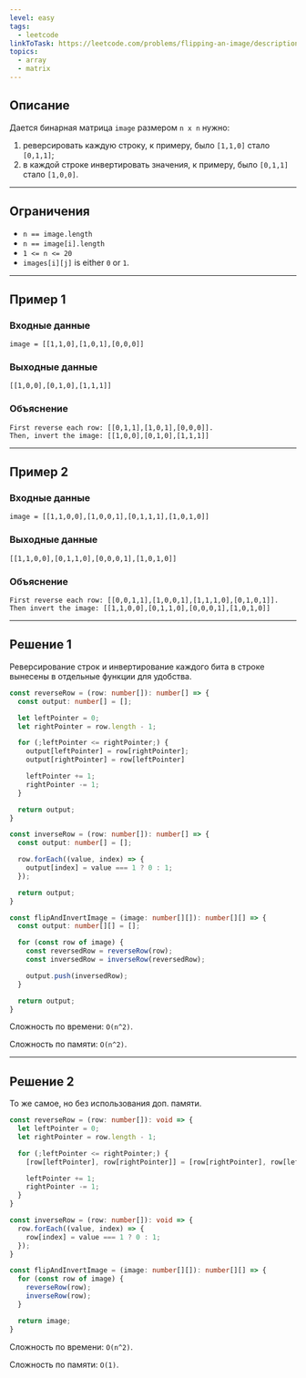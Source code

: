 ```yaml
---
level: easy
tags:
  - leetcode
linkToTask: https://leetcode.com/problems/flipping-an-image/description/
topics:
  - array
  - matrix
---
```

## Описание

Дается бинарная матрица `image` размером `n x n` нужно:
1. реверсировать каждую строку, к примеру, было `[1,1,0]` стало `[0,1,1]`;
2. в каждой строке инвертировать значения, к примеру, было `[0,1,1]` стало `[1,0,0]`.
---
## Ограничения

- `n == image.length`
- `n == image[i].length`
- `1 <= n <= 20`
- `images[i][j]` is either `0` or `1`.

---
## Пример 1

### Входные данные

```
image = [[1,1,0],[1,0,1],[0,0,0]]
```
### Выходные данные

```
[[1,0,0],[0,1,0],[1,1,1]]
```
### Объяснение

```
First reverse each row: [[0,1,1],[1,0,1],[0,0,0]].
Then, invert the image: [[1,0,0],[0,1,0],[1,1,1]]
```

---
## Пример 2

### Входные данные

```
image = [[1,1,0,0],[1,0,0,1],[0,1,1,1],[1,0,1,0]]
```
### Выходные данные

```
[[1,1,0,0],[0,1,1,0],[0,0,0,1],[1,0,1,0]]
```
### Объяснение

```
First reverse each row: [[0,0,1,1],[1,0,0,1],[1,1,1,0],[0,1,0,1]].
Then invert the image: [[1,1,0,0],[0,1,1,0],[0,0,0,1],[1,0,1,0]]
```

---
## Решение 1

Реверсирование строк и инвертирование каждого бита в строке вынесены в отдельные функции для удобства.

```typescript
const reverseRow = (row: number[]): number[] => {
  const output: number[] = [];

  let leftPointer = 0;
  let rightPointer = row.length - 1;

  for (;leftPointer <= rightPointer;) {
    output[leftPointer] = row[rightPointer];
    output[rightPointer] = row[leftPointer]

    leftPointer += 1;
    rightPointer -= 1;
  }

  return output;
}

const inverseRow = (row: number[]): number[] => {
  const output: number[] = [];

  row.forEach((value, index) => {
    output[index] = value === 1 ? 0 : 1;
  });

  return output;
}

const flipAndInvertImage = (image: number[][]): number[][] => {
  const output: number[][] = [];

  for (const row of image) {
    const reversedRow = reverseRow(row);
    const inversedRow = inverseRow(reversedRow);

    output.push(inversedRow);
  }

  return output;
}
```

Сложность по времени: `O(n^2)`.

Сложность по памяти: `O(n^2)`.

---
## Решение 2

То же самое, но без использования доп. памяти.

```typescript
const reverseRow = (row: number[]): void => {
  let leftPointer = 0;
  let rightPointer = row.length - 1;

  for (;leftPointer <= rightPointer;) {
    [row[leftPointer], row[rightPointer]] = [row[rightPointer], row[leftPointer]];

    leftPointer += 1;
    rightPointer -= 1;
  }
}

const inverseRow = (row: number[]): void => {
  row.forEach((value, index) => {
    row[index] = value === 1 ? 0 : 1;
  });
}

const flipAndInvertImage = (image: number[][]): number[][] => {
  for (const row of image) {
    reverseRow(row);
    inverseRow(row);
  }

  return image;
}
```

Сложность по времени: `O(n^2)`.

Сложность по памяти: `O(1)`.